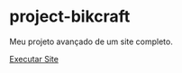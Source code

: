 # project-bikcraft
 Meu projeto avançado de um site completo.
 
 <a href="https://ricardocamarinha.github.io/project-bikcraft/">Executar Site</a>
